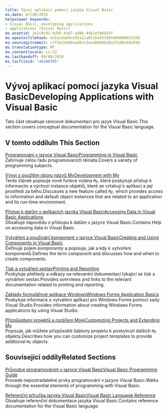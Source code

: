 ```yaml
---
title: Vývoj aplikací pomocí jazyka Visual Basic
ms.date: 07/20/2015
helpviewer_keywords:
- Visual Basic, developing applications
- applications [Visual Basic]
ms.assetid: 1e1c0c81-6d95-4167-a98b-44b1efb6d25f
ms.openlocfilehash: ecb2c0a09ce92a11a021b45576b5499900b25356
ms.sourcegitcommit: c7f3e2e9d6ead6cc3acd0d66b10a251d0c66e59d
ms.translationtype: MT
ms.contentlocale: cs-CZ
ms.lasthandoff: 09/08/2018
ms.locfileid: "44200705"
---
```

# <a name="developing-applications-with-visual-basic"></a><span data-ttu-id="6e2f6-102">Vývoj aplikací pomocí jazyka Visual Basic</span><span class="sxs-lookup"><span data-stu-id="6e2f6-102">Developing Applications with Visual Basic</span></span>
<span data-ttu-id="6e2f6-103">Tato část obsahuje rámcové dokumentaci pro jazyk Visual Basic.</span><span class="sxs-lookup"><span data-stu-id="6e2f6-103">This section covers conceptual documentation for the Visual Basic language.</span></span>  
  
## <a name="in-this-section"></a><span data-ttu-id="6e2f6-104">V tomto oddílu</span><span class="sxs-lookup"><span data-stu-id="6e2f6-104">In This Section</span></span>  
 [<span data-ttu-id="6e2f6-105">Programování v jazyce Visual Basic</span><span class="sxs-lookup"><span data-stu-id="6e2f6-105">Programming in Visual Basic</span></span>](../../visual-basic/developing-apps/programming/index.md)  
 <span data-ttu-id="6e2f6-106">Zahrnuje celou řadu programovacích témata.</span><span class="sxs-lookup"><span data-stu-id="6e2f6-106">Covers a variety of programming subjects.</span></span>  
  
 [<span data-ttu-id="6e2f6-107">Vývoj s použitím oboru názvů My</span><span class="sxs-lookup"><span data-stu-id="6e2f6-107">Development with My</span></span>](../../visual-basic/developing-apps/development-with-my/index.md)  
 <span data-ttu-id="6e2f6-108">Tento článek popisuje nové funkce volána `My`, která poskytuje přístup k informacím a výchozí instance objektů, které se vztahují k aplikaci a její prostředí za běhu.</span><span class="sxs-lookup"><span data-stu-id="6e2f6-108">Discusses a new feature called `My`, which provides access to information and default object instances that are related to an application and its run-time environment.</span></span>  
  
 [<span data-ttu-id="6e2f6-109">Přístup k datům v aplikacích jazyka Visual Basic</span><span class="sxs-lookup"><span data-stu-id="6e2f6-109">Accessing Data in Visual Basic Applications</span></span>](../../visual-basic/developing-apps/accessing-data.md)  
 <span data-ttu-id="6e2f6-110">Obsahuje nápovědu o přístupu k datům v jazyce Visual Basic.</span><span class="sxs-lookup"><span data-stu-id="6e2f6-110">Contains Help on accessing data in Visual Basic.</span></span>  
  
 [<span data-ttu-id="6e2f6-111">Vytváření a používání komponent v jazyce Visual Basic</span><span class="sxs-lookup"><span data-stu-id="6e2f6-111">Creating and Using Components in Visual Basic</span></span>](../../visual-basic/developing-apps/creating-and-using-components.md)  
 <span data-ttu-id="6e2f6-112">Definuje pojem *komponenty* a popisuje, jak a kdy k vytvoření komponentů.</span><span class="sxs-lookup"><span data-stu-id="6e2f6-112">Defines the term *component* and discusses how and when to create components.</span></span>  
  
 [<span data-ttu-id="6e2f6-113">Tisk a vytváření sestav</span><span class="sxs-lookup"><span data-stu-id="6e2f6-113">Printing and Reporting</span></span>](../../visual-basic/developing-apps/printing/index.md)  
 <span data-ttu-id="6e2f6-114">Poskytuje přehledy a odkazy na relevantní dokumentaci týkající se tisk a vytváření sestav.</span><span class="sxs-lookup"><span data-stu-id="6e2f6-114">Provides overviews and links to the relevant documentation related to printing and reporting.</span></span>  
  
 [<span data-ttu-id="6e2f6-115">Základy formulářové aplikace Windows</span><span class="sxs-lookup"><span data-stu-id="6e2f6-115">Windows Forms Application Basics</span></span>](../../visual-basic/developing-apps/windows-forms/index.md)  
 <span data-ttu-id="6e2f6-116">Poskytuje informace o vytváření aplikací pro Windows Forms pomocí sady Visual Studio.</span><span class="sxs-lookup"><span data-stu-id="6e2f6-116">Provides information about creating Windows Forms applications by using Visual Studio.</span></span>  
  
 [<span data-ttu-id="6e2f6-117">Přizpůsobení projektů a rozšíření Moje</span><span class="sxs-lookup"><span data-stu-id="6e2f6-117">Customizing Projects and Extending My</span></span>](../../visual-basic/developing-apps/customizing-extending-my/index.md)  
 <span data-ttu-id="6e2f6-118">Popisuje, jak můžete přizpůsobit šablony projektu k poskytnutí dalších `My` objekty.</span><span class="sxs-lookup"><span data-stu-id="6e2f6-118">Describes how you can customize project templates to provide additional `My` objects.</span></span>  
  
## <a name="related-sections"></a><span data-ttu-id="6e2f6-119">Související oddíly</span><span class="sxs-lookup"><span data-stu-id="6e2f6-119">Related Sections</span></span>  
 [<span data-ttu-id="6e2f6-120">Průvodce programováním v jazyce Visual Basic</span><span class="sxs-lookup"><span data-stu-id="6e2f6-120">Visual Basic Programming Guide</span></span>](../../visual-basic/programming-guide/index.md)  
 <span data-ttu-id="6e2f6-121">Provede nepostradatelné prvky programování v jazyce Visual Basic.</span><span class="sxs-lookup"><span data-stu-id="6e2f6-121">Walks through the essential elements of programming with Visual Basic.</span></span>  
  
 [<span data-ttu-id="6e2f6-122">Referenční příručka jazyka Visual Basic</span><span class="sxs-lookup"><span data-stu-id="6e2f6-122">Visual Basic Language Reference</span></span>](../../visual-basic/language-reference/index.md)  
 <span data-ttu-id="6e2f6-123">Obsahuje referenční dokumentace jazyka Visual Basic.</span><span class="sxs-lookup"><span data-stu-id="6e2f6-123">Contains reference documentation for the Visual Basic language.</span></span>
